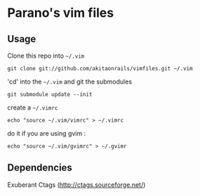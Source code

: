 Parano's vim files
================

## Usage ##

Clone this repo into ```~/.vim```

``` git clone git://github.com/akitaonrails/vimfiles.git ~/.vim ```

'cd' into the ```~/.vim``` and git the submodules

``` git submodule update --init ```

create a ```~/.vimrc``` 

``` echo "source ~/.vim/vimrc" > ~/.vimrc ```

do it if you are using gvim :

```echo "source ~/.vim/gvimrc" > ~/.gvimr ```

## Dependencies ##
Exuberant Ctags (http://ctags.sourceforge.net/)

